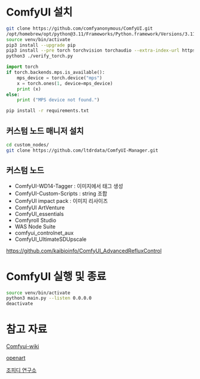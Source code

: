 
# ComfyUI 설치
```bash
git clone https://github.com/comfyanonymous/ComfyUI.git
/opt/homebrew/opt/python@3.11/Frameworks/Python.framework/Versions/3.11/bin/python3.11 -m venv venv
source venv/bin/activate
pip3 install --upgrade pip
pip3 install --pre torch torchvision torchaudio --extra-index-url https://download.pytorch.org/whl/nightly/cpu
python3 ./verify_torch.py
```

```python
import torch
if torch.backends.mps.is_available():
    mps_device = torch.device("mps")
    x = torch.ones(1, device=mps_device)
    print (x)
else:
    print ("MPS device not found.")
```

```bash
pip install -r requirements.txt
```

## 커스텀 노드 매니저 설치
```bash
cd custom_nodes/
git clone https://github.com/ltdrdata/ComfyUI-Manager.git
```

## 커스텀 노드
- ComfyUI-WD14-Tagger : 이미지에서 태그 생성
- ComfyUI-Custom-Scripts : string 조합
- ComfyUI impact pack : 이미지 리사이즈
- ComfyUI ArtVenture
- ComfyUI_essentials
- Comfyroll Studio
- WAS Node Suite
- comfyui_controlnet_aux
- ComfyUI_UltimateSDUpscale

https://github.com/kaibioinfo/ComfyUI_AdvancedRefluxControl

# ComfyUI 실행 및 종료
```bash
source venv/bin/activate
python3 main.py --listen 0.0.0.0
deactivate
```


# 참고 자료
[Comfyui-wiki](https://comfyui-wiki.com/ko/tutorial)

[openart](https://openart.ai/workflows/academy)

[조피디 연구소](https://www.youtube.com/playlist?list=PLdWJCXJ7ciCCNbybpTPLq8RdDUSXPjI10)

